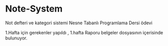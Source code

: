 # Note-System
Not defteri ve kategori sistemi Nesne Tabanlı Programlama Dersi ödevi

1.Hafta için gerekenler yapıldı , 1.hafta Raporu belgeler dosyasının içerisinde bulunuyor.

